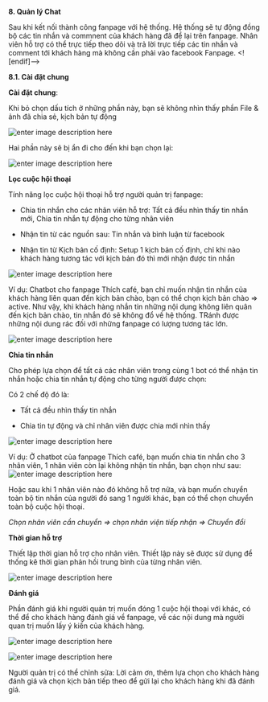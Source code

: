  **8. Quản lý Chat**

Sau khi kết nối thành công fanpage với hệ thống. Hệ thống sẽ tự động đồng bộ các tin nhắn và commnent của khách hàng đã để lại trên fanpage. Nhân viên hỗ trợ có thể trực tiếp theo dõi và trả lời trực tiếp các tin nhắn và comment tới khách hàng mà không cần phải vào facebook Fanpage.
<![endif]-->

 **8.1. Cài đặt chung**

**Cài đặt chung**:

Khi bỏ chọn dấu tích ở những phần này, bạn sẽ không nhìn thấy phần File & ảnh đã chia sẻ, kịch bản tự động

![enter image description here](https://static8.muarecdn.com/original/muare/images/2019/11/19/5384386_100.png)

Hai phần này sẽ bị ẩn đi cho đến khi bạn chọn lại:

![enter image description here](https://static8.muarecdn.com/original/muare/images/2019/11/19/5384388_101.png)

**Lọc cuộc hội thoại**

Tính năng lọc cuộc hội thoại hỗ trợ người quản trị fanpage:

- Chia tin nhắn cho các nhân viên hỗ trợ:  Tất cả đều nhìn thấy tin nhắn mới, Chia tin nhắn tự động cho từng nhân viên

- Nhận tin từ các nguồn sau: Tin nhắn và bình luận từ facebook

- Nhận tin từ Kịch bản cố định: Setup 1 kịch bản cố định, chỉ khi nào khách hàng tương tác với kịch bản đó thì mới nhận được tin nhắn

![enter image description here](https://static8.muarecdn.com/original/muare/images/2019/11/19/5384399_102.png)

Ví dụ: Chatbot cho fanpage Thích café, bạn chỉ muốn nhận tin nhắn của khách hàng liên quan đến kịch bản chào, bạn có thể chọn kịch bản chào => active. Như vậy, khi khách hàng nhắn tin những nội dung không liên quân đến kịch bản chào, tin nhắn đó sẽ không đổ về hệ thống. TRánh được những nội dung rác đối với những fanpage có lượng tương tác lớn.

![enter image description here](https://static8.muarecdn.com/original/muare/images/2019/11/19/5384400_103.png)

**Chia tin nhắn**

Cho phép lựa chọn để tất cả các nhân viên trong cùng 1 bot có thể nhận tin nhắn hoặc chia tin nhắn tự động cho từng người được chọn:

Có 2 chế độ đó là:

- Tất cả đều nhìn thấy tin nhắn

- Chia tin tự động và chỉ nhân viên được chia mới nhìn thấy

![enter image description here](https://static8.muarecdn.com/original/muare/images/2019/11/19/5384402_104.png)

 Ví dụ: Ở chatbot của fanpage Thích café, bạn muốn chia tin nhắn cho 3 nhân viên, 1 nhân viên còn lại không nhận tin nhắn, bạn chọn như sau:
 ![enter image description here](https://static8.muarecdn.com/original/muare/images/2019/11/19/5384407_105.png)

Hoặc sau khi 1 nhân viên nào đó không hỗ trợ nữa, và bạn muốn chuyển toàn bộ tin nhắn của người đó sang 1 người khác, bạn có thể chọn chuyển toàn bộ cuộc hội thoại.

 *Chọn nhân viên cần chuyển => chọn nhân viện tiếp nhận => Chuyển đổi*

**Thời gian hỗ trợ**

Thiết lập thời gian hỗ trợ cho nhân viên. Thiết lập này sẽ được sử dụng để thống kê thời gian phản hồi trung bình của từng nhân viên.

![enter image description here](https://static8.muarecdn.com/original/muare/images/2019/11/19/5384408_106.png)

**Đánh giá**

Phần đánh giá khi người quản trị muốn đóng 1 cuộc hội thoại với khác, có thể để cho khách hàng đánh giá về fanpage, về các nội dung mà người quan trị muốn lấy ý kiến của khách hàng.

![enter image description here](https://static8.muarecdn.com/original/muare/images/2019/11/19/5384413_107.png)

![enter image description here](https://static8.muarecdn.com/original/muare/images/2019/11/19/5384415_108.png)

Người quản trị có thể chỉnh sửa: Lời cảm ơn, thêm lựa chọn cho khách hàng đánh giá và chọn kịch bản tiếp theo để gửi lại cho khách hàng khi đã đánh giá.